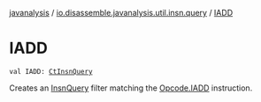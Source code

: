 [javanalysis](../index.md) / [io.disassemble.javanalysis.util.insn.query](index.md) / [IADD](./-i-a-d-d.md)

# IADD

`val IADD: `[`CtInsnQuery`](-ct-insn-query/index.md)

Creates an [InsnQuery](-insn-query/index.md) filter matching the [Opcode.IADD](#) instruction.

